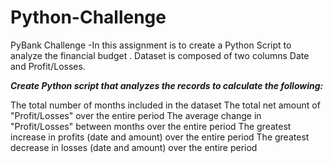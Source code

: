# Python-Challenge
PyBank Challenge
-In this assignment is to create a Python Script to analyze the financial budget . Dataset is composed of two columns Date and Profit/Losses.

***Create Python script that analyzes the records to calculate the following:***

The total number of months included in the dataset
The total net amount of "Profit/Losses" over the entire period
The average change in "Profit/Losses" between months over the entire period
The greatest increase in profits (date and amount) over the entire period
The greatest decrease in losses (date and amount) over the entire period

